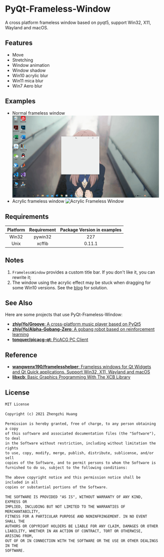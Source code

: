 # PyQt-Frameless-Window
A cross platform frameless window based on pyqt5, support Win32, X11, Wayland and macOS.

## Features
* Move
* Stretching
* Window animation
* Window shadow
* Win10 acrylic blur
* Win11 mica blur
* Win7 Aero blur

## Examples
* Normal frameless window
![Normal Frameless Window](screenshot/normal_frameless_window.gif)
* Acrylic frameless window
![Acrylic Frameless Window](screenshot/Acrylic_window.gif)


## Requirements
| Platform | Requirement | Package Version in examples |
| :------: | :---------: | :-------------------------: |
|  Win32   |   pywin32   |             227             |
|   Unix   |   xcffib    |           0.11.1            |


## Notes
1. `FramelessWindow` provides a custom title bar. If you don't like it, you can rewrite it;
2. The window using the acrylic effect may be stuck when dragging for some Win10 versions. See the [blog](https://www.cnblogs.com/zhiyiYo/p/14659981.html) for solution.

## See Also
Here are some projects that use PyQt-Frameless-Window:
* [**zhiyiYo/Groove**: A cross-platform music player based on PyQt5](https://github.com/zhiyiYo/Groove)
* [**zhiyiYo/Alpha-Gobang-Zero**: A gobang robot based on reinforcement learning](https://github.com/zhiyiYo/Alpha-Gobang-Zero)
* [**tonquer/picacg-qt**: PicACG PC Client ](https://github.com/tonquer/picacg-qt)

## Reference
* [**wangwenx190/framelesshelper**: Frameless windows for Qt Widgets and Qt Quick applications. Support Win32, X11, Wayland and macOS](https://github.com/wangwenx190/framelesshelper)
* [**libxcb**: Basic Graphics Programming With The XCB Library](https://github.com/zhaiyuhan/HAODA)

## License
```
MIT License

Copyright (c) 2021 Zhengzhi Huang

Permission is hereby granted, free of charge, to any person obtaining a copy
of this software and associated documentation files (the "Software"), to deal
in the Software without restriction, including without limitation the rights
to use, copy, modify, merge, publish, distribute, sublicense, and/or sell
copies of the Software, and to permit persons to whom the Software is
furnished to do so, subject to the following conditions:

The above copyright notice and this permission notice shall be included in all
copies or substantial portions of the Software.

THE SOFTWARE IS PROVIDED "AS IS", WITHOUT WARRANTY OF ANY KIND, EXPRESS OR
IMPLIED, INCLUDING BUT NOT LIMITED TO THE WARRANTIES OF MERCHANTABILITY,
FITNESS FOR A PARTICULAR PURPOSE AND NONINFRINGEMENT. IN NO EVENT SHALL THE
AUTHORS OR COPYRIGHT HOLDERS BE LIABLE FOR ANY CLAIM, DAMAGES OR OTHER
LIABILITY, WHETHER IN AN ACTION OF CONTRACT, TORT OR OTHERWISE, ARISING FROM,
OUT OF OR IN CONNECTION WITH THE SOFTWARE OR THE USE OR OTHER DEALINGS IN THE
SOFTWARE.
```

